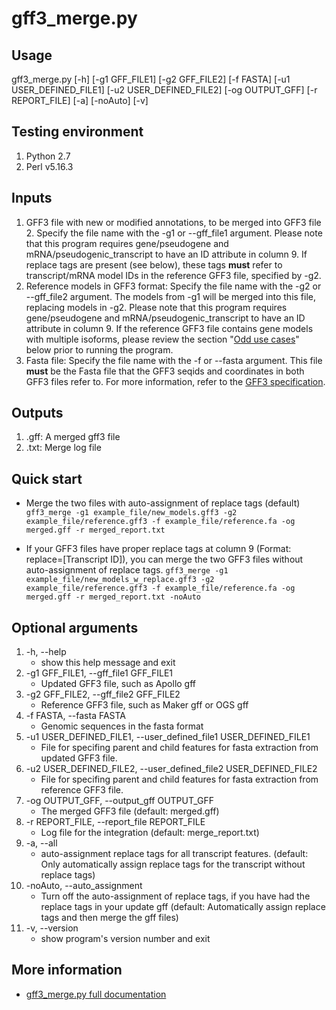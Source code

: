 # gff3_merge.py

## Usage 

gff3_merge.py [-h] [-g1 GFF_FILE1] [-g2 GFF_FILE2] [-f FASTA] [-u1 USER_DEFINED_FILE1] [-u2 USER_DEFINED_FILE2] [-og OUTPUT_GFF] [-r REPORT_FILE] [-a] [-noAuto] [-v]

## Testing environment

1. Python 2.7
2. Perl v5.16.3

## Inputs
1. GFF3 file with new or modified annotations, to be merged into GFF3 file 2. Specify the file name with the -g1 or --gff_file1 argument. Please note that this program requires gene/pseudogene and mRNA/pseudogenic_transcript to have an ID attribute in column 9. If replace tags are present (see below), these tags **must** refer to transcript/mRNA model IDs in the reference GFF3 file, specified by -g2. 
2. Reference models in GFF3 format: Specify the file name with the -g2 or --gff_file2 argument. The models from -g1 will be merged into this file, replacing models in -g2. Please note that this program requires gene/pseudogene and mRNA/pseudogenic_transcript to have an ID attribute in column 9. If the reference GFF3 file contains gene models with multiple isoforms, please review the section "[Odd use cases](Merge-two-GFF3-files#odd-use-cases.md)" below prior to running the program.
3. Fasta file: Specify the file name with the -f or --fasta argument. This file **must** be the Fasta file that the GFF3 seqids and coordinates in both GFF3 files refer to. For more information, refer to the [GFF3 specification](https://github.com/The-Sequence-Ontology/Specifications/blob/master/gff3.md).

## Outputs
1. .gff: A merged gff3 file
2. .txt: Merge log file

## Quick start
* Merge the two files with auto-assignment of replace tags (default)
    `gff3_merge -g1 example_file/new_models.gff3 -g2 example_file/reference.gff3 -f example_file/reference.fa -og merged.gff -r merged_report.txt`

* If your GFF3 files have proper replace tags at column 9 (Format: replace=[Transcript ID]), you can merge the two GFF3 files without auto-assignment of replace tags.
    `gff3_merge -g1 example_file/new_models_w_replace.gff3 -g2 example_file/reference.gff3 -f example_file/reference.fa -og merged.gff -r merged_report.txt -noAuto`

## Optional arguments

1.  -h, --help            
    - show this help message and exit
2.  -g1 GFF_FILE1, --gff_file1 GFF_FILE1
    - Updated GFF3 file, such as Apollo gff
3.  -g2 GFF_FILE2, --gff_file2 GFF_FILE2
    - Reference GFF3 file, such as Maker gff or OGS gff
4.  -f FASTA, --fasta FASTA
    - Genomic sequences in the fasta format
5.  -u1 USER_DEFINED_FILE1, --user_defined_file1 USER_DEFINED_FILE1
    - File for specifing parent and child features for fasta extraction from updated GFF3 file.
6.  -u2 USER_DEFINED_FILE2, --user_defined_file2 USER_DEFINED_FILE2
    - File for specifing parent and child features for fasta extraction from reference GFF3 file.
7.  -og OUTPUT_GFF, --output_gff OUTPUT_GFF
    - The merged GFF3 file (default: merged.gff)
8.  -r REPORT_FILE, --report_file REPORT_FILE
    - Log file for the integration (default: merge_report.txt)
9.  -a, --all
    - auto-assignment replace tags for all transcript features. (default: Only automatically assign replace tags for the transcript without replace tags)
10. -noAuto, --auto_assignment
    - Turn off the auto-assignment of replace tags, if you have had the replace tags in your update gff (default: Automatically assign replace tags and then merge the gff files)
11. -v, --version
    - show program's version number and exit

## More information 
- [gff3_merge.py full documentation](Merge-two-GFF3-files.md)
